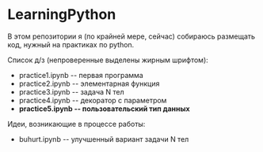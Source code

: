 # LearningPython
В этом репозитории я (по крайней мере, сейчас) собираюсь размещать код, нужный на практиках по python.

Список д/з (непроверенные выделены жирным шрифтом):
- practice1.ipynb -- первая программа
- practice2.ipynb -- элементарная функция
- practice3.ipynb -- задача N тел
- practice4.ipynb -- декоратор с параметром
- **practice5.ipynb -- пользовательский тип данных**

Идеи, возникающие в процессе работы:
- buhurt.ipynb -- улучшенный вариант задачи N тел